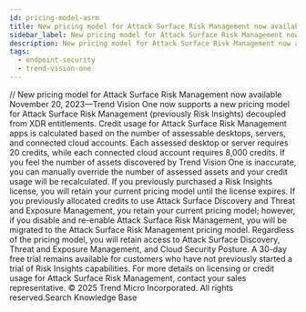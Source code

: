 ```yaml
---
id: pricing-model-asrm
title: New pricing model for Attack Surface Risk Management now available
sidebar_label: New pricing model for Attack Surface Risk Management now available
description: New pricing model for Attack Surface Risk Management now available
tags:
  - endpoint-security
  - trend-vision-one
---
```


/*<![CDATA[*/ $('#title').html($('meta[name=map-description]').attr('content')); /*]]>*/ New pricing model for Attack Surface Risk Management now available November 20, 2023—Trend Vision One now supports a new pricing model for Attack Surface Risk Management (previously Risk Insights) decoupled from XDR entitlements. Credit usage for Attack Surface Risk Management apps is calculated based on the number of assessable desktops, servers, and connected cloud accounts. Each assessed desktop or server requires 20 credits, while each connected cloud account requires 8,000 credits. If you feel the number of assets discovered by Trend Vision One is inaccurate, you can manually override the number of assessed assets and your credit usage will be recalculated. If you previously purchased a Risk Insights license, you will retain your current pricing model until the license expires. If you previously allocated credits to use Attack Surface Discovery and Threat and Exposure Management, you retain your current pricing model; however, if you disable and re-enable Attack Surface Risk Management, you will be migrated to the Attack Surface Risk Management pricing model. Regardless of the pricing model, you will retain access to Attack Surface Discovery, Threat and Exposure Management, and Cloud Security Posture. A 30-day free trial remains available for customers who have not previously started a trial of Risk Insights capabilities. For more details on licensing or credit usage for Attack Surface Risk Management, contact your sales representative. © 2025 Trend Micro Incorporated. All rights reserved.Search Knowledge Base